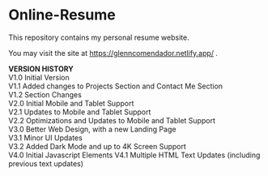 # Online-Resume

This repository contains my personal resume website.

You may visit the site at https://glenncomendador.netlify.app/ .

**VERSION HISTORY**
<br>V1.0 Initial Version<br>
V1.1 Added changes to Projects Section and Contact Me Section<br>
V1.2 Section Changes<br>
V2.0 Initial Mobile and Tablet Support<br>
V2.1 Updates to Mobile and Tablet Support<br>
V2.2 Optimizations and Updates to Mobile and Tablet Support<br>
V3.0 Better Web Design, with a new Landing Page<br>
V3.1 Minor UI Updates<br>
V3.2 Added Dark Mode and up to 4K Screen Support<br>
V4.0 Initial Javascript Elements
V4.1 Multiple HTML Text Updates (including previous text updates)

